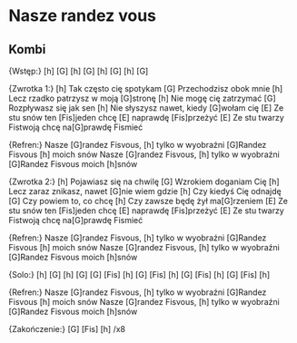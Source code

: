 # Nasze randez vous
## Kombi


{Wstęp:}
[h] [G] [h] [G]
[h] [G] [h] [G]

{Zwrotka 1:}
[h] Tak często cię spotykam
[G] Przechodzisz obok mnie
[h] Lecz rzadko patrzysz w moją [G]stronę
[h] Nie mogę cię zatrzymać
[G] Rozpływasz się jak sen
[h] Nie słyszysz nawet, kiedy [G]wołam cię
[E] Ze stu snów ten [Fis]jeden chcę [E] naprawdę [Fis]przeżyć
[E] Ze stu twarzy Fistwoją chcę na[G]prawdę Fismieć

{Refren:}
Nasze [G]randez Fisvous, [h] tylko w wyobraźni
[G]Randez Fisvous [h] moich snów
Nasze [G]randez Fisvous, [h] tylko w wyobraźni
[G]Randez Fisvous moich [h]snów

{Zwrotka 2:}
[h] Pojawiasz się na chwilę
[G] Wzrokiem doganiam Cię
[h] Lecz zaraz znikasz, nawet [G]nie wiem gdzie
[h] Czy kiedyś Cię odnajdę
[G] Czy powiem to, co chcę
[h] Czy zawsze będę żył ma[G]rzeniem
[E] Ze stu snów ten [Fis]jeden chcę [E] naprawdę [Fis]przeżyć
[E] Ze stu twarzy Fistwoją chcę na[G]prawdę Fismieć

{Refren:}
Nasze [G]randez Fisvous, [h] tylko w wyobraźni
[G]Randez Fisvous [h] moich snów
Nasze [G]randez Fisvous, [h] tylko w wyobraźni
[G]Randez Fisvous moich [h]snów

{Solo:}
[h] [G]
[h] [G]
[G] [Fis] [h]
[G] [Fis] [h]
[G] [Fis] [h]
[G] [Fis] [h]

{Refren:}
Nasze [G]randez Fisvous, [h] tylko w wyobraźni
[G]Randez Fisvous [h] moich snów
Nasze [G]randez Fisvous, [h] tylko w wyobraźni
[G]Randez Fisvous moich [h]snów

{Zakończenie:}
[G] [Fis] [h] /x8

